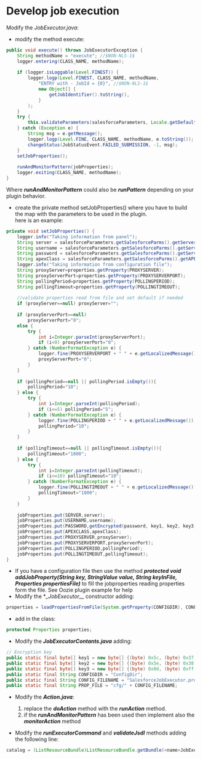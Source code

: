 # Develop job execution
Modify the *<name>JobExecutor.java*:
- modify the method execute:  
```java
public void execute() throws JobExecutorException {
    String methodName = "execute"; //$NON-NLS-1$
    logger.entering(CLASS_NAME, methodName);
     
    if (logger.isLoggable(Level.FINEST)) {
        logger.logp(Level.FINEST, CLASS_NAME, methodName,
            "ENTRY with - JobId = {0}", //$NON-NLS-1$
            new Object[] {
                getJobIdentifier().toString(),
            }
        );
    }
    try {
        this.validateParameters(salesforceParameters, Locale.getDefault());   
    } catch (Exception e) {
        String msg = e.getMessage();
        logger.logp(Level.FINE, CLASS_NAME, methodName, e.toString());
        changeStatus(JobStatusEvent.FAILED_SUBMISSION, -1, msg);
    }
    setJobProperties();
 
    runAndMonitorPattern(jobProperties);
    logger.exiting(CLASS_NAME, methodName);
}
```
Where **_runAndMonitorPattern_** could also be **_runPattern_** depending on your plugin behavior.
- create the private method setJobProperties() where you have to build the map with the parameters to be used in the plugin.  
  here is an example:  
```java
private void setJobProperties() {
    logger.info("Taking information from panel");
    String server = salesforceParameters.getSalesforceParms().getServerConnection().getServer().getText();
    String username = salesforceParameters.getSalesforceParms().getServerConnection().getUserID().getText();
    String password = salesforceParameters.getSalesforceParms().getServerConnection().getPassword().getText();
    String apexClass = salesforceParameters.getSalesforceParms().getAPEXJobDetails().getAPEXClass().getText();
    logger.info("Taking information from configuration file");
    String proxyServer=properties.getProperty(PROXYSERVER);
    String proxyServerPort=properties.getProperty(PROXYSERVERPORT);
    String pollingPeriod=properties.getProperty(POLLINGPERIOD);
    String pollingTimeout=properties.getProperty(POLLINGTIMEOUT);
    
    //validate properties read from file and set default if needed
    if (proxyServer==null) proxyServer="";
    
    if (proxyServerPort==null)
        proxyServerPort="0";
    else {
        try {
            int i=Integer.parseInt(proxyServerPort);
            if (i<0) proxyServerPort="0";
        } catch (NumberFormatException e) {
            logger.fine(PROXYSERVERPORT + " " + e.getLocalizedMessage());
            proxyServerPort="0";
        }
    }
        
    if (pollingPeriod==null || pollingPeriod.isEmpty()){
        pollingPeriod="10";
    } else {
        try {
            int i=Integer.parseInt(pollingPeriod);
            if (i<=5) pollingPeriod="5";
        } catch (NumberFormatException e) {
            logger.fine(POLLINGPERIOD + " " + e.getLocalizedMessage());
            pollingPeriod="10";
        }
    }
    
    if (pollingTimeout==null || pollingTimeout.isEmpty()){
        pollingTimeout="1800";
    } else {
        try {
            int i=Integer.parseInt(pollingTimeout);
            if (i<=10) pollingTimeout="10";
        } catch (NumberFormatException e) {
            logger.fine(POLLINGTIMEOUT + " " + e.getLocalizedMessage());
            pollingTimeout="1800";
        }
    }
    
    jobProperties.put(SERVER,server);
    jobProperties.put(USERNAME,username);
    jobProperties.put(PASSWORD,getEncrypted(password, key1, key2, key3));
    jobProperties.put(APEXCLASS,apexClass);
    jobProperties.put(PROXYSERVER,proxyServer);
    jobProperties.put(PROXYSERVERPORT,proxyServerPort);
    jobProperties.put(POLLINGPERIOD,pollingPeriod);
    jobProperties.put(POLLINGTIMEOUT,pollingTimeout);
}
```
- If you have a configuration file then use the method **_protected void addJobProperty(String key, StringValue value, String keyInFile, Properties propertiesFile)_** to fill the jobproperties reading properties form the file. See Oozie plugin example for help
- Modify the **_<name>JobExecutor__* constructor adding:  
```java  
properties = loadPropertiesFromFile(System.getProperty(CONFIGDIR), CONFIG_FILENAME, PROP_FILE);
```
- add in the class:
```java  
protected Properties properties;
```
- Modify the **_<name>JobExecutorContants.java_** adding:
```java  
// Encryption key
public static final byte[] key1 = new byte[] {(byte) 0x5c, (byte) 0x37, (byte) 0x92, (byte) 0x3a, (byte) 0x02, (byte) 0x85, (byte) 0x56, (byte) 0xc7, (byte) 0xda, (byte) 0x41, (byte) 0xd6, (byte) 0xdb, (byte) 0x0a, (byte) 0x03, (byte) 0xea, (byte) 0xe0};
public static final byte[] key2 = new byte[] {(byte) 0x5e, (byte) 0x38, (byte) 0x92, (byte) 0x81, (byte) 0x80, (byte) 0xee, (byte) 0xdb, (byte) 0xda, (byte) 0x15, (byte) 0x7c, (byte) 0x04, (byte) 0xf3, (byte) 0xa8, (byte) 0x43, (byte) 0x93, (byte) 0xb0};
public static final byte[] key3 = new byte[] {(byte) 0x0d, (byte) 0xff, (byte) 0x38, (byte) 0xaf, (byte) 0x8e, (byte) 0xe5, (byte) 0x68, (byte) 0x5f, (byte) 0x42, (byte) 0xee, (byte) 0xa9, (byte) 0xa4, (byte) 0x81, (byte) 0x04, (byte) 0x06, (byte) 0x78};
public static final String CONFIGDIR = "ConfigDir";
public static final String CONFIG_FILENAME = "SalesforceJobExecutor.properties";
public static final String PROP_FILE = "cfg/" + CONFIG_FILENAME;   
```
- Modify the **_<name>Action.java_**:
  1. replace the **_doAction_** method with the **_runAction_** method.
  2. if the **_runAndMonitorPattern_** has been used then implement also the **_monitorAction_** method

- Modify the **_runExecutorCommand_** and **_validateJsdl_** methods adding the following line:
```java  
catalog = (ListResourceBundle)ListResourceBundle.getBundle(<name>JobExecutorMsg.CLASS_NAME, loc);
```
